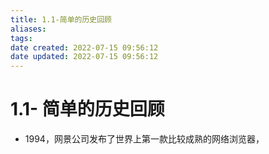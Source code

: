 ```yaml
---
title: 1.1-简单的历史回顾
aliases: 
tags: 
date created: 2022-07-15 09:56:12
date updated: 2022-07-15 09:56:12
---
```


# 1.1- 简单的历史回顾
- 1994，网景公司发布了世界上第一款比较成熟的网络浏览器，